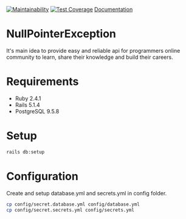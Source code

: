 [![Maintainability](https://api.codeclimate.com/v1/badges/daff366f0e0dc5868c97/maintainability)](https://codeclimate.com/github/OleksiyNosov/NullPointerException/maintainability)
[![Test Coverage](https://api.codeclimate.com/v1/badges/daff366f0e0dc5868c97/test_coverage)](https://codeclimate.com/github/OleksiyNosov/NullPointerException/test_coverage)
[Documentation](https://documenter.getpostman.com/view/2609695/null_pointer_exception/7Lkf3bz)

# NullPointerException
It's main idea to provide easy and reliable api for programmers online community to learn, share their knowledge and build their careers.

# Requirements
- Ruby 2.4.1
- Rails 5.1.4
- PostgreSQL 9.5.8

# Setup

```sh
rails db:setup
```

# Configuration

Create and setup database.yml and secrets.yml in config folder.

```sh
cp config/secret.database.yml config/database.yml
cp config/secret.secrets.yml config/secrets.yml
```

